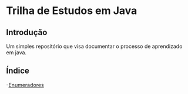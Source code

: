 # Trilha de Estudos em Java

## Introdução
Um simples repositório que visa documentar o processo de aprendizado em java.
## Índice
-[Enumeradores](Biblioteca/enumeradores.md)
